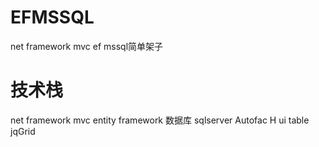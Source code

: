 # EFMSSQL
net framework mvc ef mssql简单架子

# 技术栈

net framework mvc 
entity framework
数据库 sqlserver
Autofac
H ui 
table jqGrid
